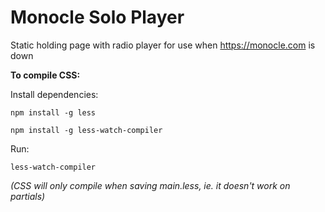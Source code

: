 Monocle Solo Player
===================

Static holding page with radio player for use when https://monocle.com is down

**To compile CSS:**

Install dependencies:

`npm install -g less`

`npm install -g less-watch-compiler`

Run:

`less-watch-compiler`

*(CSS will only compile when saving main.less, ie. it doesn't work on partials)*